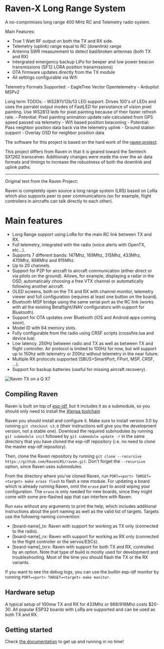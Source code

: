 # Raven-X Long Range System

A no-comprimises long range 400 MHz RC and Telemetry radio system.

Main Features:
  - True 1 Watt RF output on both the TX and RX side.
  - Telemetry (uplink) range equal to RC (downlink) range
  - Antenna SWR measurement to detect bad/broken antennas (both TX and RX) 
  - Intergrated emergency backup LiPo for beeper and low power beacon transmissions (SF12 LORA position transmissions)
  - OTA firmware updates directly from the TX module
  - All settings configurable via Wifi
  
  Telemetry Formats Supported:
    - EagleTree Vector Opentelemetry
    - Ardupilot MSPv2
  
  Long term TODOs:
    - WS2811/12b/13 LED support.  Drives 100's of LEDs and uses the parralel output modes
      of FastLED for persistance of vision pixel painting.  Use WS2813 leds for pixel painting
      because of their faster refresh rate.
      - Potential: Pixel painting animation update rate calculated from GPS speed passed via telemetry 
    - Wifi based position beaconing
      - Potential: Pass neighbor position data back via the telemetry uplink
    - Ground station support
      - Overlay OSD for neighbor position data
  
The software for this project is based on the hard work of the 
[raven project](https://github.com/RavenLRS/raven).

This project differs from Raven in that it is geared toward the 
Semtech SX1262 transceiver.  Additionaly changes were made the over
the air data formats and timings to increase the robustness of both
the downlink and uplink paths.

---------------------------------------------

Original text from the Raven Project:

Raven is completely open source a long range system (LRS) based on LoRa
which also supports peer to peer communications (so for example,
flight controllers in aircrafts can talk directly to each other).

# Main features

- Long Range support using LoRa for the main RC link between TX and RX.
- Full telemetry, integrated with the radio (voice alerts with OpenTX, etc...).
- Supports 7 different bands: 147Mhz, 169Mhz, 315Mhz, 433Mhz, 470Mhz, 868Mhz and 915Mhz.
- Up to 20 channels.
- Support for P2P for aircraft to aircraft communication (either direct
or via pilots on the ground). Allows, for example, displaying a radar in the
OSD, automatically choosing a free VTX channel or automatically following
another aircraft.
- OLED screens, both on the TX and RX with channel monitor, telemetry
viewer and full configuration (requires at least one button on the board).
- Bluetooth MSP bridge using the same serial port as the RC link (works with
all the existing Betaflight/iNAV configurators with support for Bluetooth).
- Support for OTA updates over Bluetooth (iOS and Android apps coming soon).
- Model ID with 64 memory slots.
- Fully configurable from the radio using CRSF scripts (crossfire.lua
and device.lua).
- Low latency. 250Hz between radio and TX as well as between TX and flight
controller. Air protocol is limited to 100Hz for now, but will support up
to 150hz with telemetry or 200hz without telemetry in the near future.
- Multiple RX protocols supported (SBUS+SmartPort, FPort, MSP, CRSF, ...).
- Support for backup batteries (useful for missing aircraft recovery).

![Raven TX on a Q X7](docs/images/raven_qx7.png?raw=true "Raven TX on a Q X7")

## Compiling Raven

Raven is built on top of [esp-idf](https://github.com/espressif/esp-idf), but it includes it
as a submodule, so you should only need to install the [Xtensa toolchain](https://docs.espressif.com/projects/esp-idf/en/stable/get-started/index.html)

Raven you should install and configure it. Make sure to install version 3.0 by running
`git checkout v3.0` (their instructions will give you the development version, not a stable one).
Download the required submodules by running `git submodule init` followed by `git submodule update -r` in the same directory that you have cloned the esp-idf repository (i.e. no need to clone the master esp-idf repository).

Then, clone the Raven repository by running `git clone --recursive https://github.com/RavenLRS/raven.git`. Don't forget the `--recursive` option, since Raven
uses submodules.

From the directory where you've cloned Raven, run `PORT=<port> TARGET=<target> make erase flash` to flash a new module. For
updating a board which is already running Raven, omit the `erase` part to avoid wiping your configuration. The `erase` is only
needed for new boards, since they might come with some pre-flashed app that can interfere with Raven.

Run `make` without any arguments to print the help, which includes additional instructions about the port naming as well as the
valid list of targets. Targets use the following naming convention:

- [board-name]_tx: Raven with support for working as TX only (connected to the radio).
- [board-name]_rx: Raven with support for working as RX only (connected to the flight controller or the servos/ESCs).
- [board-name]_txrx: Raven with support for both TX and RX, controlled by an option. Note that type of build is mostly used
for development and troubleshooting. Most of the time you should flash the TX or the RX variants.

If you want to see the debug logs, you can use the builtin esp-idf monitor by running `PORT=<port> TARGET=<target> make monitor`.


## Hardware setup

A typical setup of 100mw TX and RX for 433Mhz or 868/916Mhz costs $20-30. All popular ESP32 boards with LoRa are supported and can be used as both TX and RX.

## Getting started

Check [the documentation](docs/getting_started.md) to get up and running in no time!
